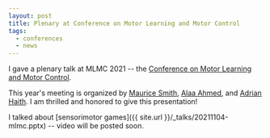 ```yaml
---
layout: post
title: Plenary at Conference on Motor Learning and Motor Control
tags:
  - conferences
  - news
---
```


I gave a plenary talk at MLMC 2021 -- the [Conference on Motor Learning and Motor Control](http://motor-conference.org/).

This year's meeting is organized by [Maurice Smith](https://www.seas.harvard.edu/person/maurice-smith), [Alaa Ahmed](https://www.colorado.edu/mechanical/alaa-ahmed), and [Adrian Haith](https://www.hopkinsmedicine.org/profiles/details/adrian-haith).
I am thrilled and honored to give this presentation!

I talked about [sensorimotor games]({{ site.url }}/_talks/20211104-mlmc.pptx) -- video will be posted soon.



